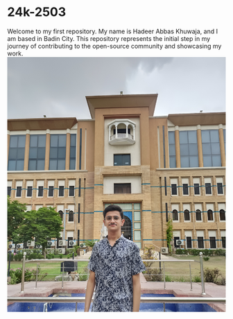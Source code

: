# 24k-2503
Welcome to my first repository. My name is Hadeer Abbas Khuwaja, and I am based in Badin City. This repository represents the initial step in my journey of contributing to the open-source community and showcasing my work.
![My Image](https://github.com/Hadeerabbas786/24k-2503/blob/main/1723876290855_pelb4l_2_0.jpg)
